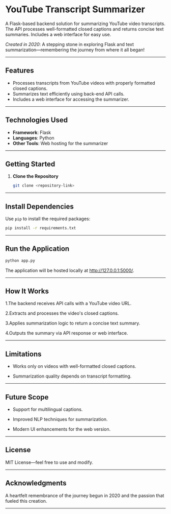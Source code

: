 
# YouTube Transcript Summarizer  

A Flask-based backend solution for summarizing YouTube video transcripts. The API processes well-formatted closed captions and returns concise text summaries. Includes a web interface for easy use.  

*Created in 2020*: A stepping stone in exploring Flask and text summarization—remembering the journey from where it all began! 

---

## Features  
- Processes transcripts from YouTube videos with properly formatted closed captions.  
- Summarizes text efficiently using back-end API calls.  
- Includes a web interface for accessing the summarizer.

   
---

## Technologies Used  
- **Framework**: Flask  
- **Languages**: Python  
- **Other Tools**: Web hosting for the summarizer  

---

## Getting Started  
1. **Clone the Repository**  
   ```bash
   git clone <repository-link>

---


## Install Dependencies
Use `pip` to install the required packages:
```bash
pip install -r requirements.txt
```
---

## Run the Application
```bash
python app.py
```
The application will be hosted locally at http://127.0.0.1:5000/.

---


## How It Works
1.The backend receives API calls with a YouTube video URL.

2.Extracts and processes the video's closed captions.

3.Applies summarization logic to return a concise text summary.

4.Outputs the summary via API response or web interface.

---

## Limitations
- Works only on videos with well-formatted closed captions.

 - Summarization quality depends on transcript formatting.

---

## Future Scope
- Support for multilingual captions.

- Improved NLP techniques for summarization.

- Modern UI enhancements for the web version.
  
---

## License
MIT License—feel free to use and modify.

---

## Acknowledgments
A heartfelt remembrance of the journey begun in 2020 and the passion that fueled this creation.

---


